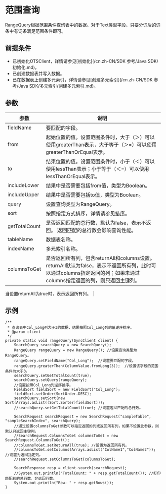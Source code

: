 # 范围查询

RangeQuery根据范围条件查询表中的数据。对于Text类型字段，只要分词后的词条中有词条满足范围条件即可。

## 前提条件

-   已初始化OTSClient，详情请参见[初始化](/cn.zh-CN/SDK 参考/Java SDK/初始化.md)。
-   已创建数据表并写入数据。
-   已在数据表上创建多元索引，详情请参见[创建多元索引](/cn.zh-CN/SDK 参考/Java SDK/多元索引/创建多元索引.md)。

## 参数

|参数|说明|
|--|--|
|fieldName|要匹配的字段。|
|from|起始位置的值。设置范围条件时，大于（＞）可以使用greaterThan表示，大于等于（＞=）可以使用greaterThanOrEqual表示。 |
|to|结束位置的值。设置范围条件时，小于（＜）可以使用lessThan表示；小于等于（＜=）可以使用lessThanOrEqual表示。 |
|includeLower|结果中是否需要包括from值，类型为Boolean。|
|includeUpper|结果中是否需要包括to值，类型为Boolean。|
|query|设置查询类型为RangeQuery。|
|sort|按照指定方式排序，详情请参见[排序](/cn.zh-CN/功能介绍/多元索引/使用/排序.md)。|
|getTotalCount|是否返回匹配的总行数，默认为false，表示不返回。 返回匹配的总行数会影响查询性能。 |
|tableName|数据表名称。|
|indexName|多元索引名称。|
|columnsToGet|是否返回所有列，包含returnAll和columns设置。 returnAll默认为false，表示不返回所有列，此时可以通过columns指定返回的列；如果未通过columns指定返回的列，则只返回主键列。

当设置returnAll为true时，表示返回所有列。 |

## 示例

```
/**
 * 查询表中Col_Long列大于3的数据，结果按照Col_Long列的值逆序排序。
 * @param client
 */
private static void rangeQuery(SyncClient client) {
    SearchQuery searchQuery = new SearchQuery();
    RangeQuery rangeQuery = new RangeQuery(); //设置查询类型为RangeQuery。
    rangeQuery.setFieldName("Col_Long");  //设置要匹配的字段。
    rangeQuery.greaterThan(ColumnValue.fromLong(3));  //设置该字段的范围条件为大于3。
    searchQuery.setGetTotalCount(true);
    searchQuery.setQuery(rangeQuery);
    //设置按照Col_Long列逆序排序。
    FieldSort fieldSort = new FieldSort("Col_Long");
    fieldSort.setOrder(SortOrder.DESC);
    searchQuery.setSort(new Sort(Arrays.asList((Sort.Sorter)fieldSort)));
    //searchQuery.setGetTotalCount(true); //设置返回匹配的总行数。

    SearchRequest searchRequest = new SearchRequest("sampleTable", "sampleSearchIndex", searchQuery);
    //通过设置columnsToGet参数可以指定返回的列或返回所有列，如果不设置此参数，则默认只返回主键列。
    //SearchRequest.ColumnsToGet columnsToGet = new SearchRequest.ColumnsToGet();
    //columnsToGet.setReturnAll(true); //设置为返回所有列。
    //columnsToGet.setColumns(Arrays.asList("ColName1","ColName2")); //设置为返回指定列。
    //searchRequest.setColumnsToGet(columnsToGet);

    SearchResponse resp = client.search(searchRequest);
    //System.out.println("TotalCount: " + resp.getTotalCount()); //打印匹配到的总行数，非返回行数。
    System.out.println("Row: " + resp.getRows());
}
```


